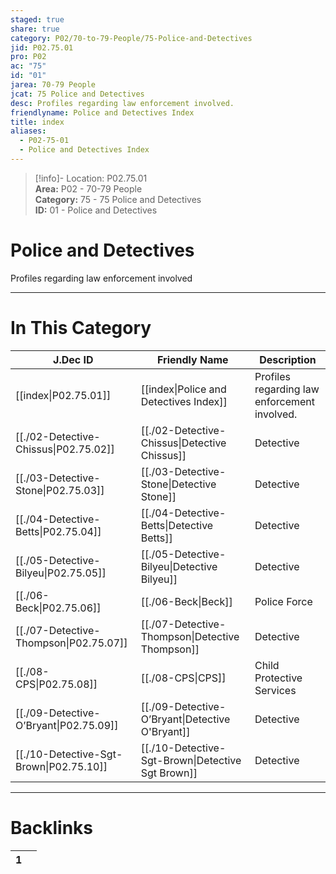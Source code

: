 ```yaml
---  
staged: true  
share: true  
category: P02/70-to-79-People/75-Police-and-Detectives  
jid: P02.75.01  
pro: P02  
ac: "75"  
id: "01"  
jarea: 70-79 People  
jcat: 75 Police and Detectives  
desc: Profiles regarding law enforcement involved.  
friendlyname: Police and Detectives Index  
title: index  
aliases:  
  - P02-75-01  
  - Police and Detectives Index  
---  
```

  
>[!info]- Location: P02.75.01  
>**Area:** P02 - 70-79 People  
>**Category:** 75 - 75 Police and Detectives  
>**ID:** 01 - Police and Detectives  
  
# Police and Detectives  
  
Profiles regarding law enforcement involved  
   
  
  
---  
# In This Category  
  
| J.Dec ID                                                                                                         | Friendly Name                                                                                                              | Description                                  |  
| ---------------------------------------------------------------------------------------------------------------- | -------------------------------------------------------------------------------------------------------------------------- | -------------------------------------------- |  
| [[index\|P02.75.01]]                  | [[index\|Police and Detectives Index]]          | Profiles regarding law enforcement involved. |  
| [[./02-Detective-Chissus\|P02.75.02]]   | [[./02-Detective-Chissus\|Detective Chissus]]     | Detective                                    |  
| [[./03-Detective-Stone\|P02.75.03]]     | [[./03-Detective-Stone\|Detective Stone]]         | Detective                                    |  
| [[./04-Detective-Betts\|P02.75.04]]     | [[./04-Detective-Betts\|Detective Betts]]         | Detective                                    |  
| [[./05-Detective-Bilyeu\|P02.75.05]]    | [[./05-Detective-Bilyeu\|Detective Bilyeu]]       | Detective                                    |  
| [[./06-Beck\|P02.75.06]]                | [[./06-Beck\|Beck]]                               | Police Force                                 |  
| [[./07-Detective-Thompson\|P02.75.07]]  | [[./07-Detective-Thompson\|Detective Thompson]]   | Detective                                    |  
| [[./08-CPS\|P02.75.08]]                 | [[./08-CPS\|CPS]]                                 | Child Protective Services                    |  
| [[./09-Detective-O’Bryant\|P02.75.09]]  | [[./09-Detective-O’Bryant\|Detective O'Bryant]]   | Detective                                    |  
| [[./10-Detective-Sgt-Brown\|P02.75.10]] | [[./10-Detective-Sgt-Brown\|Detective Sgt Brown]] | Detective                                    |  
  
  
---  
# Backlinks  
<div><table class="dataview table-view-table"><thead class="table-view-thead"><tr class="table-view-tr-header"><th class="table-view-th"><span></span><span class="dataview small-text">1</span></th><th class="table-view-th"><span></span></th></tr></thead><tbody class="table-view-tbody"></tbody></table></div>